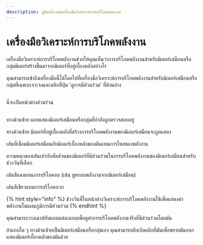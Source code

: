 ```yaml
---
description: คู่มือเกี่ยวกับเครื่องมือวิเคราะห์การบริโภคพลังงาน
---
```


# เครื่องมือวิเคราะห์การบริโภคพลังงาน

เครื่องมือวิเคราะห์การบริโภคพลังงานช่วยให้คุณเห็นว่าการบริโภคพลังงานสำหรับมิเตอร์เสมือนหรือกลุ่มมิเตอร์สร้างขึ้นมาจากมิเตอร์ที่อยู่เบื้องหลังอย่างไร

คุณสามารถเข้าถึงเครื่องมือนี้ได้โดยไปที่เครื่องมือวิเคราะห์การบริโภคพลังงานสำหรับมิเตอร์เสมือนหรือกลุ่มที่เฉพาะเจาะจงและคลิกที่ปุ่ม 'ดูการมีส่วนร่วม' ที่ด้านล่าง

<figure><img src="../.gitbook/assets/image (1).png" alt=""><figcaption></figcaption></figure>

นี่จะเปิดหน้าต่างส่วนร่วม

<figure><img src="../.gitbook/assets/Screenshot 2025-01-30 at 17.30.19.png" alt=""><figcaption></figcaption></figure>

ทางด้านซ้าย แถบแสดงมิเตอร์เสมือนหรือกลุ่มที่กำลังถูกตรวจสอบอยู่

ทางด้านซ้าย มิเตอร์ที่อยู่เบื้องหลังที่สร้างการบริโภคพลังงานของมิเตอร์เสมือนจะถูกแสดง

เส้นที่เชื่อมมิเตอร์เสมือนกับมิเตอร์เบื้องหลังของมันแทนการไหลของพลังงาน

ความหนาของเส้นเท่ากับสัดส่วนของมิเตอร์ที่มีส่วนร่วมในการบริโภคพลังงานของมิเตอร์เสมือนสำหรับช่วงวันที่เลือก

เส้นสีแดงแทนการบริโภคลบ (เช่น สูตรลบพลังงานจากมิเตอร์เสมือน)

เส้นสีเขียวแทนการบริโภคบวก

{% hint style="info" %}
ช่วงวันที่ในหน้าต่างวิเคราะห์การบริโภคพลังงานใช้เพื่อแสดงค่าพลังงานในแผนภูมิการมีส่วนร่วม
{% endhint %}

คุณสามารถวางเมาส์ทับแถบแต่ละแถบเพื่อดูค่าการบริโภคพลังงานจริงที่มีส่วนร่วมโดยมัน

ถ้าแถบใด ๆ ทางด้านซ้ายเป็นมิเตอร์เสมือนหรือกลุ่มเอง คุณสามารถดับเบิลคลิกที่มันเพื่อขยายมันออกแสดงมิเตอร์เบื้องหลังของมันด้วย